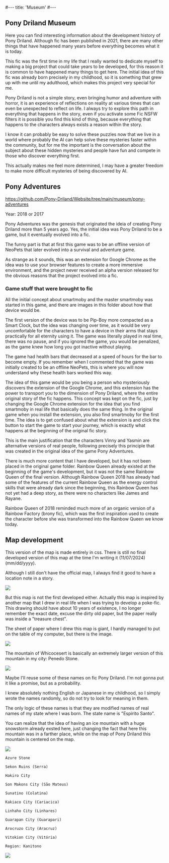 #---
title: 'Museum'
#---

## Pony Driland Museum

Here you can find interesting information about the development history of Pony Driland. Although fic has been published in 2021, there are many other things that have happened many years before everything becomes what it is today.

This fic was the first time in my life that I really wanted to dedicate myself to making a big project that could take years to be developed, for this reason it is common to have happened many things to get here. The initial idea of this fic was already born precisely in my childhood, so it is something that grew up with me until my adulthood, which makes this project very special for me.

Pony Driland is not a simple story, even bringing humor and adventure with horror, it is an experience of reflections on reality at various times that can even be unexpected to reflect on life. I always try to explore this path in everything that happens in the story, even if you activate some Fic NSFW filters it is possible you find this kind of thing, because everything that happens to the characters always exists a reason within the story.

I know it can probably be easy to solve these puzzles now that we live in a world where probably the AI can help solve these mysteries faster within the community, but for me the important is the conversation about the subject about these hidden mysteries and people have fun and compete in those who discover everything first.

This actually makes me feel more determined, I may have a greater freedom to make more difficult mysteries of being discovered by AI.

## Pony Adventures

https://github.com/Pony-Driland/Website/tree/main/museum/pony-adventures

Year: 2018 or 2017

Pony Adventures was the genesis that originated the ideia of creating Pony Driland more than 5 years ago. Yes, the initial idea was Pony Driland to be a game, but it eventually evolved into a fic.

The funny part is that at first this game was to be an offline version of NeoPets that later evolved into a survival and adventure game.

As strange as it sounds, this was an extension for Google Chrome as the idea was to use your browser features to create a more immersive environment, and the project never received an alpha version released for the obvious reasons that the project evolved into a fic.

### Game stuff that were brought to fic

All the initial concept about smartmoby and the master smartmoby was started in this game, and there are images in this folder about how that device would be.

The first version of the device was to be Pip-Boy more compacted as a Smart Clock, but the idea was changing over time, as it would be very uncomfortable for the characters to have a device in their arms that stays practically for all eternity using it. The game was literally played in real time, there was no pause, and if you ignored the game, you would be penalized, as the game knew how long you got inactive without playing.

The game had health bars that decreased at a speed of hours for the bar to become empty. If you remember when I commented that the game was initially created to be an offline NeoPets, this is where you will now understand why these health bars worked this way.

The idea of this game would be you being a person who mysteriously discovers the extension of the Google Chrome, and this extension has the power to transport you to the dimension of Pony Driland, where the entire original story of the fic happens. This concept was kept on the fic, just by changing the Google Chrome extension for the idea that you find smartmoby in real life that basically does the same thing. In the original game when you install the extension, you also find smartmoby for the first time. The idea is to get confused about what the extension is and click the button to start the game to start your journey, which is exactly what happens at the beginning of the original fic story.

This is the main justification that the characters Vinny and Yasmin are alternative versions of real people, following precisely this principle that was created in the original idea of the game Pony Adventures.

There is much more content that I have developed, but it has not been placed in the original game folder. Rainbow Queen already existed at the beginning of the game's development, but it was not the same Rainbow Queen of the final version. Although Rainbow Queen 2018 has already had some of the features of the current Rainbow Queen as the energy control skills that were already dark since the beginning, this Rainbow Queen has not yet had a deep story, as there were no characters like James and Rayane.

Rainbow Queen of 2018 reminded much more of an organic version of a Rainbow Factory (brony fic), which was the first inspiration used to create the character before she was transformed into the Rainbow Queen we know today.

## Map development

This version of the map is made entirely in css. There is still no final developed version of this map at the time I'm writing it (11/07/2024) (mm/dd/yyyy).

Although I still don't have the official map, I always find it good to have a location note in a story.

<img src="./img/museum/map-beta-1.png" />

But this map is not the first developed either. Actually this map is inspired by another map that I drew in real life when I was trying to develop a poke-fic. This drawing should have about 10 years of existence, I no longer remember the exact date, excuse the dirty old paper, but the paper really was inside a "treasure chest".

The sheet of paper where I drew this map is giant, I hardly managed to put on the table of my computer, but there is the image.

<img src="./img/museum/photo_2024-11-07_10-28-53.jpg" />

The mountain of Whicocesert is basically an extremely larger version of this mountain in my city: Penedo Stone.

<img src="./img/museum/IMG_20250224_180113_704.jpg" />

Maybe I'll reuse some of these names on fic Pony Driland. I'm not gonna put it like a promise, but as a probability.

I knew absolutely nothing English or Japanese in my childhood, so I simply wrote the names randomly, so do not try to look for meaning in them.

The only logic of these names is that they are modified names of real names of my state where I was born. The state name is "Espírito Santo".

You can realize that the idea of having an ice mountain with a huge snowstorm already exsted here, just changing the fact that here this mountain was in a farther place, while on the map of Pony Driland this mountain is centered on the map.

<img src="./img/museum/photo_2024-11-07_15-14-42.jpg" />

```
Azure Stone

Sekon Ruins (Serra)

Hakiro City

Son Makons City (São Mateus)

Sunatino (Colatina)

Kakiaco City (Cariacica)

Linhaho City (Linhares)

Guarapan City (Guarapari)

Arocruzo City (Aracruz)

Vitokion City (Vitória)

Region: Kanitono
```

<img src="./img/museum/photo_2024-11-07_15-15-08.jpg" />